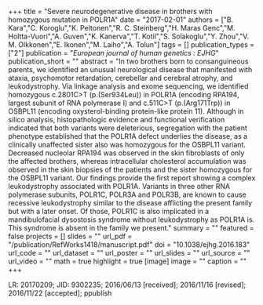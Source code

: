 +++
title = "Severe neurodegenerative disease in brothers with homozygous mutation in POLR1A"
date = "2017-02-01"
authors = ["B. Kara","C. Koroglu","K. Peltonen","R. C. Steinberg","H. Maras Genc","M. Holtta-Vuori","A. Guven","K. Kanerva","T. Kotil","S. Solakoglu","Y. Zhou","V. M. Olkkonen","E. Ikonen","M. Laiho","A. Tolun"]
tags = []
publication_types = ["2"]
publication = "_European journal of human genetics : EJHG_"
publication_short = ""
abstract = "In two brothers born to consanguineous parents, we identified an unusual neurological disease that manifested with ataxia, psychomotor retardation, cerebellar and cerebral atrophy, and leukodystrophy. Via linkage analysis and exome sequencing, we identified homozygous c.2801C>T (p.(Ser934Leu)) in POLR1A (encoding RPA194, largest subunit of RNA polymerase I) and c.511C>T (p.(Arg171Trp)) in OSBPL11 (encoding oxysterol-binding protein-like protein 11). Although in silico analysis, histopathologic evidence and functional verification indicated that both variants were deleterious, segregation with the patient phenotype established that the POLR1A defect underlies the disease, as a clinically unaffected sister also was homozygous for the OSBPL11 variant. Decreased nucleolar RPA194 was observed in the skin fibroblasts of only the affected brothers, whereas intracellular cholesterol accumulation was observed in the skin biopsies of the patients and the sister homozygous for the OSBPL11 variant. Our findings provide the first report showing a complex leukodystrophy associated with POLR1A. Variants in three other RNA polymerase subunits, POLR1C, POLR3A and POLR3B, are known to cause recessive leukodystrophy similar to the disease afflicting the present family but with a later onset. Of those, POLR1C is also implicated in a mandibulofacial dysostosis syndrome without leukodystrophy as POLR1A is. This syndrome is absent in the family we present."
summary = ""
featured = false
projects = []
slides = ""
url_pdf = "/publication/RefWorks1418/manuscript.pdf"
doi = "10.1038/ejhg.2016.183"
url_code = ""
url_dataset = ""
url_poster = ""
url_slides = ""
url_source = ""
url_video = ""
math = true
highlight = true
[image]
image = ""
caption = ""
+++

LR: 20170209; JID: 9302235; 2016/06/13 [received]; 2016/11/16 [revised]; 2016/11/22 [accepted]; ppublish
